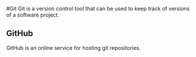 #Git
 Git is a version control tool that can be used to keep track of versions of a software project.

## GitHub

GitHub is an online service for hosting git repositories.
